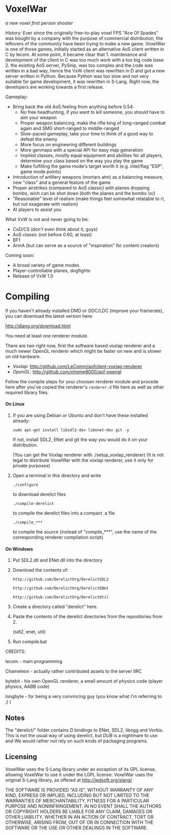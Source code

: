 # VoxelWar
*a new voxel first person shooter*

History:
Ever since the originally free-to-play voxel FPS "Ace Of Spades" was bought by a company with the purpose of commercial distribution, the leftovers of the community have been trying to make a new game. VoxelWar is one of those games, initially started as an alternative AoS client written in C by lecom. At some point, it became clear that 1. maintenance and development of the client in C was too much work with a too big code base 2. the existing AoS server, PySnip, was too complex and the code was written in a bad way, hence the VxW client was rewritten in D and got a new server written in Python. Because Python was too slow and not very suitable for game development, it was rewritten in S-Lang. Right now, the developers are working towards a first release.

Gameplay:
- Bring back the old AoS feeling from anything before 0.54:
	- No free headhunting, if you want to kill someone, you should have to aim your weapon
	- Proper weapon balancing, make the rifle king of long-ranged combat again and SMG short-ranged to middle-ranged
	- Slow-paced gameplay, take your time to think of a good way to defeat the enemy
	- More focus on engineering different buildings
	- More genmaps with a special API for easy map generation
	- Implied classes, mostly equal equipment and abilities for all players, determine your class based on the way you play the game
	- Make fulfilling the game mode's target worth it (e.g. intel/flag "ESP", game mode points)
- Introduction of artillery weapons (mortars atm) as a balancing measure, new "class" and a general feature of the game
- Proper airstrikes (compared to AoS classic) with planes dropping bombs, wich can be shot down (both the planes and the bombs \o/)
- "Reasonable" level of realism (make things feel somewhat relatable to rl, but not exagerate with realism)
- AI players to assist you

What VxW is not and never going to be:
- CoD/CS (don't even think about it, guys)
- AoS classic (not before 0.60, at least)
- BF1
- ArmA (but can serve as a source of "inspiration" for content creators)

Coming soon:
- A broad variety of game modes
- Player-controllable planes, dogfights
- Release of VxW 1.0

# Compiling

If you haven't already installed DMD or GDC/LDC (improve your framerate), you can download the latest version here:

http://dlang.org/download.html

You need at least one renderer module.

There are two right now, first the software based voxlap renderer and a much newer OpenGL renderer which might be faster on new and is slower on old hardware.
- *Voxlap*: http://github.com/LeComm/aofclient-voxlap-renderer
- *OpenGL*: http://github.com/xtreme8000/aof-opengl

Follow the compile steps for your choosen renderer module and procede here after you've copied the renderer's ```renderer.d``` file here as well as other required library files.

#### On Linux
1. If you are using Debian or Ubuntu and don't have these installed already:
	```
	sudo apt-get install libsdl2-dev libenet-dev git -y
	```
	If not, install SDL2, ENet and git the way you would do it on your distribution.
	
	(You can get the Voxlap renderer with ./setup_voxlap_renderer)
	(It is not legal to distribute VoxelWar with the voxlap renderer, use it only for private purposes)

2. Open a terminal in this directory and write

	```
	./configure
	```

	to download derelict files

	```
	./compile-derelict
	```

	to compile the derelict files into a compact .a file

	```
	./compile_***
	```

	to compile the source (instead of "compile_***", use the name of the corresponding renderer compilation script)


#### On Windows

1. Put SDL2.dll and ENet.dll into the directory

2. Download the contents of:

	```
	http://github.com/DerelictOrg/DerelictSDL2

	http://github.com/DerelictOrg/DerelictENet

	http://github.com/DerelictOrg/DerelictUtil
	```

3. Create a directory called "derelict" here.

4. Paste the contents of the derelict directories from the repositories from 2.

	(sdl2, enet, util)

5. Run compile.bat

CREDITS:

lecom - main programming

Chameleon - actually rather contributed assets to the server IIRC

bytebit - his own OpenGL renderer, a small amount of physics code (player physics, AABB code)

longbyte - for being a very convincing guy (you know what I'm referring to ;) )


## Notes

The "derelict/" folder contains D bindings to ENet, SDL2, libogg and Vorbis. This is not the usual way of using derelict, but *DUB* is a nightmare to use and We would rather not rely on such kinds of packaging programs.

## Licensing

VoxelWar uses the S-Lang library under an exception of its GPL license, allowing VoxelWar to use it under the LGPL license.
VoxelWar uses the original S-Lang library, as offered at http://jedsoft.org/slang/

THE SOFTWARE IS PROVIDED "AS IS", WITHOUT WARRANTY OF ANY KIND, EXPRESS OR IMPLIED, INCLUDING BUT NOT LIMITED TO THE WARRANTIES OF MERCHANTABILITY, FITNESS FOR A PARTICULAR PURPOSE AND NONINFRINGEMENT. IN NO EVENT SHALL THE AUTHORS OR COPYRIGHT HOLDERS BE LIABLE FOR ANY CLAIM, DAMAGES OR OTHER LIABILITY, WHETHER IN AN ACTION OF CONTRACT, TORT OR OTHERWISE, ARISING FROM, OUT OF OR IN CONNECTION WITH THE SOFTWARE OR THE USE OR OTHER DEALINGS IN THE SOFTWARE.